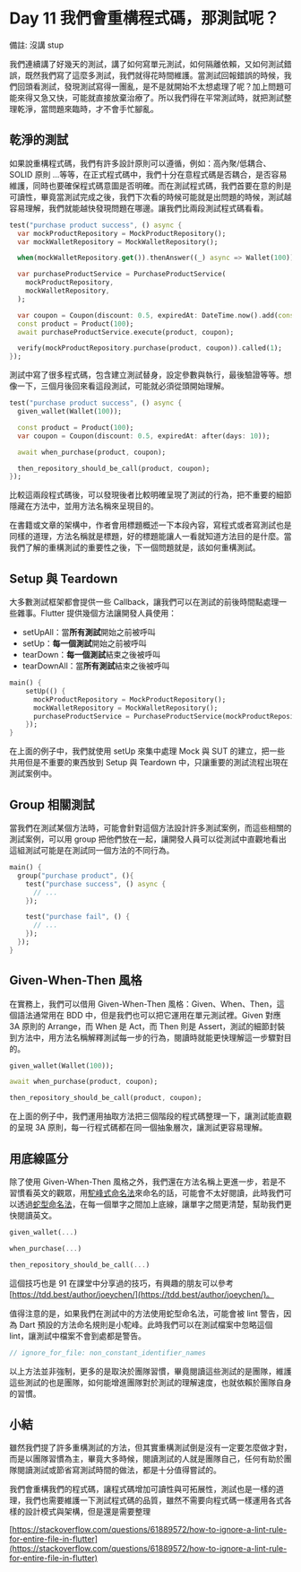 # Day 11 我們會重構程式碼，那測試呢？

備註: 沒講 stup

我們連續講了好幾天的測試，講了如何寫單元測試，如何隔離依賴，又如何測試錯誤，既然我們寫了這麼多測試，我們就得花時間維護。當測試回報錯誤的時候，我們回頭看測試，發現測試寫得一團亂，是不是就開始不太想處理了呢？加上問題可能來得又急又快，可能就直接放棄治療了。所以我們得在平常測試時，就把測試整理乾淨，當問題來臨時，才不會手忙腳亂。

## 乾淨的測試

如果說重構程式碼，我們有許多設計原則可以遵循，例如：高內聚/低耦合、SOLID 原則 …等等，在正式程式碼中，我們十分在意程式碼是否耦合，是否容易維護，同時也要確保程式碼意圖是否明確。而在測試程式碼，我們首要在意的則是可讀性，畢竟當測試完成之後，我們下次看的時候可能就是出問題的時候，測試越容易理解，我們就能越快發現問題在哪邊。讓我們比兩段測試程式碼看看。

```dart
test("purchase product success", () async {
  var mockProductRepository = MockProductRepository();
  var mockWalletRepository = MockWalletRepository();

  when(mockWalletRepository.get()).thenAnswer((_) async => Wallet(100));

  var purchaseProductService = PurchaseProductService(
    mockProductRepository,
    mockWalletRepository,
  );

  var coupon = Coupon(discount: 0.5, expiredAt: DateTime.now().add(const Duration(days: 10)));
  const product = Product(100);
  await purchaseProductService.execute(product, coupon);

  verify(mockProductRepository.purchase(product, coupon)).called(1);
});
```

測試中寫了很多程式碼，包含建立測試替身，設定參數與執行，最後驗證等等。想像一下，三個月後回來看這段測試，可能就必須從頭開始理解。

```dart
test("purchase product success", () async {
  given_wallet(Wallet(100));

  const product = Product(100);
  var coupon = Coupon(discount: 0.5, expiredAt: after(days: 10));

  await when_purchase(product, coupon);

  then_repository_should_be_call(product, coupon);
});
```

比較這兩段程式碼後，可以發現後者比較明確呈現了測試的行為，把不重要的細節隱藏在方法中，並用方法名稱來呈現目的。

在書籍或文章的架構中，作者會用標題概述一下本段內容，寫程式或者寫測試也是同樣的道理，方法名稱就是標題，好的標題能讓人一看就知道方法目的是什麼。當我們了解的重構測試的重要性之後，下一個問題就是，該如何重構測試。

## Setup 與 Teardown

大多數測試框架都會提供一些 Callback，讓我們可以在測試的前後時間點處理一些雜事。Flutter 提供幾個方法讓開發人員使用：

- setUpAll：當**所有測試**開始之前被呼叫
- setUp：**每一個測試**開始之前被呼叫
- tearDown：**每一個測試**結束之後被呼叫
- tearDownAll：當**所有測試**結束之後被呼叫

```dart
main() {
	setUp(() {
	  mockProductRepository = MockProductRepository();
	  mockWalletRepository = MockWalletRepository();
	  purchaseProductService = PurchaseProductService(mockProductRepository, mockWalletRepository);
	});
}
```

在上面的例子中，我們就使用 setUp 來集中處理 Mock 與 SUT 的建立，把一些共用但是不重要的東西放到 Setup 與 Teardown 中，只讓重要的測試流程出現在測試案例中。

## Group 相關測試

當我們在測試某個方法時，可能會針對這個方法設計許多測試案例，而這些相關的測試案例，可以用 group 把他們放在一起，讓開發人員可以從測試中直觀地看出這組測試可能是在測試同一個方法的不同行為。

```dart
main() {
  group("purchase product", (){
    test("purchase success", () async {
      // ...
    });

    test("purchase fail", () {
      // ...
    });
  });
}
```

## Given-When-Then 風格

在實務上，我們可以借用 Given-When-Then 風格：Given、When、Then，這個語法通常用在 BDD 中，但是我們也可以把它運用在單元測試裡。Given 對應 3A 原則的 Arrange，而 When 是 Act，而 Then 則是 Assert，測試的細節封裝到方法中，用方法名稱解釋測試每一步的行為，閱讀時就能更快理解這一步驟對目的。

```dart
given_wallet(Wallet(100));

await when_purchase(product, coupon);

then_repository_should_be_call(product, coupon);
```

在上面的例子中，我們運用抽取方法把三個階段的程式碼整理一下，讓測試能直觀的呈現 3A 原則，每一行程式碼都在同一個抽象層次，讓測試更容易理解。

## 用底線區分

除了使用 Given-When-Then 風格之外，我們還在方法名稱上更進一步，若是不習慣看英文的觀眾，用[駝峰式命名法](https://zh.wikipedia.org/zh-tw/%E9%A7%9D%E5%B3%B0%E5%BC%8F%E5%A4%A7%E5%B0%8F%E5%AF%AB)來命名的話，可能會不太好閱讀，此時我們可以透過[蛇型命名法](https://zh.wikipedia.org/zh-tw/%E8%9B%87%E5%BD%A2%E5%91%BD%E5%90%8D%E6%B3%95)，在每一個單字之間加上底線，讓單字之間更清楚，幫助我們更快閱讀英文。

```dart
given_wallet(...)

when_purchase(...)

then_repository_should_be_call(...)
```

這個技巧也是 91 在課堂中分享過的技巧，有興趣的朋友可以參考 [https://tdd.best/author/joeychen/](https://tdd.best/author/joeychen/)。

值得注意的是，如果我們在測試中的方法使用蛇型命名法，可能會被 lint 警告，因為 Dart 預設的方法命名規則是小駝峰。此時我們可以在測試檔案中忽略這個 lint，讓測試中檔案不會到處都是警告。

```dart
// ignore_for_file: non_constant_identifier_names
```

以上方法並非強制，更多的是取決於團隊習慣，畢竟閱讀這些測試的是團隊，維護這些測試的也是團隊，如何能增進團隊對於測試的理解速度，也就依賴於團隊自身的習慣。

## 小結

雖然我們提了許多重構測試的方法，但其實重構測試倒是沒有一定要怎麼做才對，而是以團隊習慣為主，畢竟大多時候，閱讀測試的人就是團隊自己，任何有助於團隊閱讀測試或節省寫測試時間的做法，都是十分值得嘗試的。

我們會重構我們的程式碼，讓程式碼增加可讀性與可拓展性，測試也是一樣的道理，我們也需要維護一下測試程式碼的品質，雖然不需要向程式碼一樣運用各式各樣的設計模式與架構，但是還是需要整理

[https://stackoverflow.com/questions/61889572/how-to-ignore-a-lint-rule-for-entire-file-in-flutter](https://stackoverflow.com/questions/61889572/how-to-ignore-a-lint-rule-for-entire-file-in-flutter)